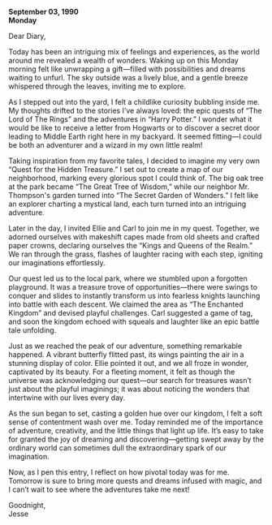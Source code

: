 
**September 03, 1990**  
**Monday**

Dear Diary,

Today has been an intriguing mix of feelings and experiences, as the world around me revealed a wealth of wonders. Waking up on this Monday morning felt like unwrapping a gift—filled with possibilities and dreams waiting to unfurl. The sky outside was a lively blue, and a gentle breeze whispered through the leaves, inviting me to explore.

As I stepped out into the yard, I felt a childlike curiosity bubbling inside me. My thoughts drifted to the stories I’ve always loved: the epic quests of “The Lord of The Rings” and the adventures in “Harry Potter.” I wonder what it would be like to receive a letter from Hogwarts or to discover a secret door leading to Middle Earth right here in my backyard. It seemed fitting—I could be both an adventurer and a wizard in my own little realm!

Taking inspiration from my favorite tales, I decided to imagine my very own “Quest for the Hidden Treasure.” I set out to create a map of our neighborhood, marking every glorious spot I could think of. The big oak tree at the park became “The Great Tree of Wisdom,” while our neighbor Mr. Thompson's garden turned into “The Secret Garden of Wonders.” I felt like an explorer charting a mystical land, each turn turned into an intriguing adventure.

Later in the day, I invited Ellie and Carl to join me in my quest. Together, we adorned ourselves with makeshift capes made from old sheets and crafted paper crowns, declaring ourselves the “Kings and Queens of the Realm.” We ran through the grass, flashes of laughter racing with each step, igniting our imaginations effortlessly.

Our quest led us to the local park, where we stumbled upon a forgotten playground. It was a treasure trove of opportunities—there were swings to conquer and slides to instantly transform us into fearless knights launching into battle with each descent. We claimed the area as “The Enchanted Kingdom” and devised playful challenges. Carl suggested a game of tag, and soon the kingdom echoed with squeals and laughter like an epic battle tale unfolding.

Just as we reached the peak of our adventure, something remarkable happened. A vibrant butterfly flitted past, its wings painting the air in a stunning display of color. Ellie pointed it out, and we all froze in wonder, captivated by its beauty. For a fleeting moment, it felt as though the universe was acknowledging our quest—our search for treasures wasn’t just about the playful imaginings; it was about noticing the wonders that intertwine with our lives every day.

As the sun began to set, casting a golden hue over our kingdom, I felt a soft sense of contentment wash over me. Today reminded me of the importance of adventure, creativity, and the little things that light up life. It’s easy to take for granted the joy of dreaming and discovering—getting swept away by the ordinary world can sometimes dull the extraordinary spark of our imagination.

Now, as I pen this entry, I reflect on how pivotal today was for me. Tomorrow is sure to bring more quests and dreams infused with magic, and I can’t wait to see where the adventures take me next!

Goodnight,  
Jesse
